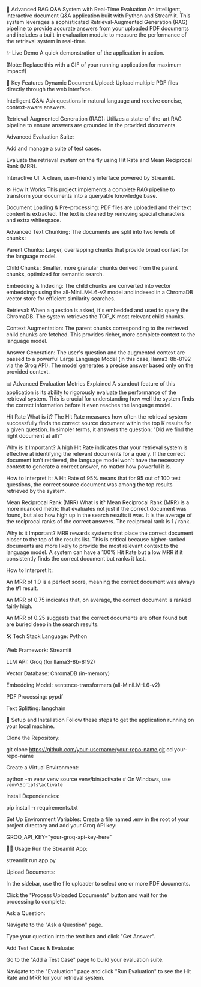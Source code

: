 🚀 Advanced RAG Q&A System with Real-Time Evaluation
An intelligent, interactive document Q&A application built with Python and Streamlit. This system leverages a sophisticated Retrieval-Augmented Generation (RAG) pipeline to provide accurate answers from your uploaded PDF documents and includes a built-in evaluation module to measure the performance of the retrieval system in real-time.

✨ Live Demo
A quick demonstration of the application in action.

(Note: Replace this with a GIF of your running application for maximum impact!)

🔑 Key Features
Dynamic Document Upload: Upload multiple PDF files directly through the web interface.

Intelligent Q&A: Ask questions in natural language and receive concise, context-aware answers.

Retrieval-Augmented Generation (RAG): Utilizes a state-of-the-art RAG pipeline to ensure answers are grounded in the provided documents.

Advanced Evaluation Suite:

Add and manage a suite of test cases.

Evaluate the retrieval system on the fly using Hit Rate and Mean Reciprocal Rank (MRR).

Interactive UI: A clean, user-friendly interface powered by Streamlit.

⚙️ How It Works
This project implements a complete RAG pipeline to transform your documents into a queryable knowledge base.

Document Loading & Pre-processing: PDF files are uploaded and their text content is extracted. The text is cleaned by removing special characters and extra whitespace.

Advanced Text Chunking: The documents are split into two levels of chunks:

Parent Chunks: Larger, overlapping chunks that provide broad context for the language model.

Child Chunks: Smaller, more granular chunks derived from the parent chunks, optimized for semantic search.

Embedding & Indexing: The child chunks are converted into vector embeddings using the all-MiniLM-L6-v2 model and indexed in a ChromaDB vector store for efficient similarity searches.

Retrieval: When a question is asked, it's embedded and used to query the ChromaDB. The system retrieves the TOP_K most relevant child chunks.

Context Augmentation: The parent chunks corresponding to the retrieved child chunks are fetched. This provides richer, more complete context to the language model.

Answer Generation: The user's question and the augmented context are passed to a powerful Large Language Model (in this case, llama3-8b-8192 via the Groq API). The model generates a precise answer based only on the provided context.

📊 Advanced Evaluation Metrics Explained
A standout feature of this application is its ability to rigorously evaluate the performance of the retrieval system. This is crucial for understanding how well the system finds the correct information before it even reaches the language model.

Hit Rate
What is it?
The Hit Rate measures how often the retrieval system successfully finds the correct source document within the top K results for a given question. In simpler terms, it answers the question: "Did we find the right document at all?"

Why is it Important?
A high Hit Rate indicates that your retrieval system is effective at identifying the relevant documents for a query. If the correct document isn't retrieved, the language model won't have the necessary context to generate a correct answer, no matter how powerful it is.

How to Interpret It:
A Hit Rate of 95% means that for 95 out of 100 test questions, the correct source document was among the top results retrieved by the system.

Mean Reciprocal Rank (MRR)
What is it?
Mean Reciprocal Rank (MRR) is a more nuanced metric that evaluates not just if the correct document was found, but also how high up in the search results it was. It is the average of the reciprocal ranks of the correct answers. The reciprocal rank is 1 / rank.

Why is it Important?
MRR rewards systems that place the correct document closer to the top of the results list. This is critical because higher-ranked documents are more likely to provide the most relevant context to the language model. A system can have a 100% Hit Rate but a low MRR if it consistently finds the correct document but ranks it last.

How to Interpret It:

An MRR of 1.0 is a perfect score, meaning the correct document was always the #1 result.

An MRR of 0.75 indicates that, on average, the correct document is ranked fairly high.

An MRR of 0.25 suggests that the correct documents are often found but are buried deep in the search results.

🛠️ Tech Stack
Language: Python

Web Framework: Streamlit

LLM API: Groq (for llama3-8b-8192)

Vector Database: ChromaDB (in-memory)

Embedding Model: sentence-transformers (all-MiniLM-L6-v2)

PDF Processing: pypdf

Text Splitting: langchain

🚀 Setup and Installation
Follow these steps to get the application running on your local machine.

Clone the Repository:

git clone https://github.com/your-username/your-repo-name.git
cd your-repo-name

Create a Virtual Environment:

python -m venv venv
source venv/bin/activate  # On Windows, use `venv\Scripts\activate`

Install Dependencies:

pip install -r requirements.txt

Set Up Environment Variables:
Create a file named .env in the root of your project directory and add your Groq API key:

GROQ_API_KEY="your-groq-api-key-here"

🏃‍♀️ Usage
Run the Streamlit App:

streamlit run app.py

Upload Documents:

In the sidebar, use the file uploader to select one or more PDF documents.

Click the "Process Uploaded Documents" button and wait for the processing to complete.

Ask a Question:

Navigate to the "Ask a Question" page.

Type your question into the text box and click "Get Answer".

Add Test Cases & Evaluate:

Go to the "Add a Test Case" page to build your evaluation suite.

Navigate to the "Evaluation" page and click "Run Evaluation" to see the Hit Rate and MRR for your retrieval system.

